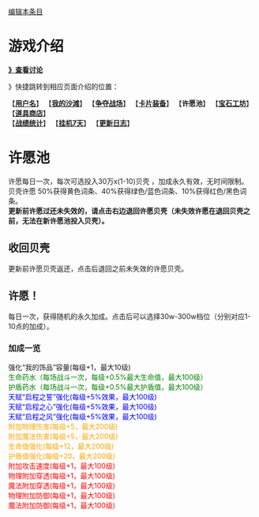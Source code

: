 [编辑本条目](https://github.com/GuguTown/Wiki/edit/main/function/许愿池.md)
# 游戏介绍
[**》查看讨论**](#讨论)   

》快捷跳转到相应页面介绍的位置：   

【[**用户名**](首页.md)】 【[**我的沙滩**](我的沙滩.md)】 【[**争夺战场**](争夺战场.md)】 【[**卡片装备**](卡片装备.md)】 【**许愿池**】 【[**宝石工坊**](宝石工坊.md)】 【[**道具商店**](../shop.md)】   
【[**战绩统计**](战绩统计.md)】 【[**挂机7天**](挂机7天.md)】 【[**更新日志**](更新日志.md)】   

# 许愿池
许愿每日一次，每次可选投入30万x(1-10)贝壳 ，加成永久有效，无时间限制。   
贝壳许愿 50%获得黄色词条、40%获得绿色/蓝色词条、10%获得红色/黑色词条。   
**更新前许愿过还未失效的，请点击右边退回许愿贝壳（未失效许愿在退回贝壳之前，无法在新许愿池投入贝壳）。**
## 收回贝壳
更新前许愿贝壳返还，点击后退回之前未失效的许愿贝壳。
## 许愿！
每日一次，获得随机的永久加成。点击后可以选择30w-300w档位（分别对应1-10点的加成）。
### 加成一览
强化“我的饰品”容量(每级+1，最大10级)   
<font color=green>生命药水（每场战斗一次，每级+0.5%最大生命值，最大100级）</font>   
<font color=green>护盾药水（每场战斗一次，每级+0.5%最大护盾值，最大100级）</font>   
<font color=blue>天赋“启程之誓”强化(每级+5%效果，最大100级) </font>  
<font color=blue>天赋“启程之心”强化(每级+5%效果，最大100级)</font>   
<font color=blue>天赋“启程之风”强化(每级+5%效果，最大100级)</font>   
<font color=orange>附加物理伤害(每级+5，最大200级)</font>   
<font color=orange>附加魔法伤害(每级+5，最大200级)</font>   
<font color=orange>生命值强化(每级+12，最大200级)</font>   
<font color=orange>护盾值强化(每级+20，最大200级)</font>   
<font color=red>附加攻击速度(每级+1，最大100级)</font>   
<font color=red>物理附加穿透(每级+1，最大100级)</font>   
<font color=red>魔法附加穿透(每级+1，最大100级)</font>   
<font color=red>物理附加防御(每级+1，最大100级)</font>   
<font color=red>魔法附加防御(每级+1，最大100级)</font>   


<!--
在有效期内许愿，需要花费更多的贝壳，获得更多的随机点，增加总持续时间。例如：连续许愿5次，获得15点，和5天有效期，在5天里这15点的效果同时存在。   
有效期过期后，愿望点归零，每级花费也归零，重新从100贝壳1点开始。    
## 许愿
花费贝壳许愿，得到随机点，对自己进行加强。  
每次许愿将随机点随机分配到各项，并将许愿效果持续时间延长24小时。  

具体如下：（ $n$ 为许愿次数）   
获得点数= $n$   
总点数= $\frac{n(n+1)}{2}$   
花费贝壳= $100 \times 3^{n-1}$   
累计花费贝壳= $100 \times \frac{3^n-1}{2}$   

具体如下表：

|许愿次数|点数|总点数|贝壳|总贝壳|
|:-:|:-:|:-:|:-:|:-:|
|1|1|1|100|100|
|2|2|3|300|400|
|3|3|6|900|1300|
|4|4|10|2700|4000|
|5|5|15|8100|12100|
|6|6|21|24300|36400|
|7|7|28|72900|109300|
|8|8|36|218700|328000|
|9|9|45|656100|984100|
|10|10|55|1968300|2952400|
|11|11|66|5904900|8857300|
|12|12|78|17714700|26572000|
|13|13|91|53144100|79716100|
|14|14|105|159432300|239148400|
|15|15|120|478296900|717445300|

### 重随许愿点
2次/日，消耗 100000贝壳，重新随机进行愿望加成。  
## 愿望列表
### 非战斗
**强化背包** 每级增加1格背包格子   
**每日海滩出产装备** 每级增加1件沙滩每日产量（强制刷新有效）   
**对玩家战斗进度(段位)保护** 对玩家战斗失败不掉底限进度，每级+4%。10级时战败不会掉落40%以下的进度   
**对野怪战斗进度(段位)保护** 对野怪战斗失败不掉底限进度，每级+4%。10级时战败不会掉落40%以下的进度   
**强化搜刮奖励经验** 搜刮所获得的经验增加，每级+3%   
**强化搜刮奖励贝壳** 搜刮所获得的贝壳增加，每级+3%   
### 战斗通用Buff
**战斗用生命药水** 战斗时被攻击回合，第一次生命值低于80%时，喝下一瓶生命药水，每级+2%最大生命值回复   
**战斗用护盾药水** 战斗时被攻击回合，第一次护盾值低于80%时，喝下一瓶护盾药水，每级+2%最大护盾值回复   
### 光环天赋强化
**天赋“启程之誓”强化** 启程之誓效果增强，每级+5%。   
**天赋“启程之心”强化** 启程之心效果增强，每级+5%。   
**天赋“启程之风”强化** 启程之风效果增强，每级+5%。   
### 对战野怪Buff
**对手是野怪时，伤害增强** 对手是野怪时，物理和魔法攻击增强，每级+5%。   
**对手是野怪时，生命增强** 对手是野怪时，生命值和护盾值增强，每级+5%。  
 -->

<link rel="dns-prefetch" href="http://cdn.mathjax.org">
<script type="text/javascript" async src="https://cdn.bootcss.com/mathjax/2.7.0/MathJax.js?config=TeX-AMS-MML_HTMLorMML"></script>
<script type="text/javascript" async src="https://cdnjs.cloudflare.com/ajax/libs/mathjax/2.7.0/MathJax.js?config=TeX-AMS-MML_HTMLorMML"></script>
<script type="text/x-mathjax-config">MathJax.Hub.Config({ tex2jax: {inlineMath: [['$','$']]} });</script>
